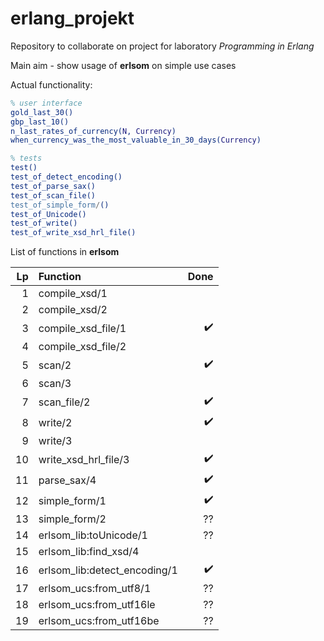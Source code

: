 # erlang_projekt
Repository to collaborate on project for laboratory _Programming in Erlang_

Main aim - show usage of **erlsom** on simple use cases

Actual functionality:
```erlang
% user interface
gold_last_30()
gbp_last_10()
n_last_rates_of_currency(N, Currency)
when_currency_was_the_most_valuable_in_30_days(Currency)

% tests
test()
test_of_detect_encoding()
test_of_parse_sax()
test_of_scan_file()
test_of_simple_form/()
test_of_Unicode()
test_of_write() 
test_of_write_xsd_hrl_file()
```

List of functions in **erlsom**

| Lp | Function                   | Done               |
|---:|:---------------------------| ------------------:|
| 1  | compile_xsd/1              |  |
| 2  | compile_xsd/2              |  |
| 3  | compile_xsd_file/1         | :heavy_check_mark: |
| 4  | compile_xsd_file/2         |  |
| 5  | scan/2                     | :heavy_check_mark: |
| 6  | scan/3                     |  |
| 7  | scan_file/2                | :heavy_check_mark: |
| 8  | write/2                    | :heavy_check_mark: |
| 9  | write/3                    |  |
| 10 | write_xsd_hrl_file/3       | :heavy_check_mark: |
| 11 | parse_sax/4                | :heavy_check_mark: |
| 12 | simple_form/1              | :heavy_check_mark: |
| 13 | simple_form/2              |  ??
| 14 | erlsom_lib:toUnicode/1     |  ??
| 15 | erlsom_lib:find_xsd/4      |  |
| 16 | erlsom_lib:detect_encoding/1 | :heavy_check_mark: |
| 17 | erlsom_ucs:from_utf8/1       | ??
| 18 | erlsom_ucs:from_utf16le      | ??
| 19 | erlsom_ucs:from_utf16be      | ??


